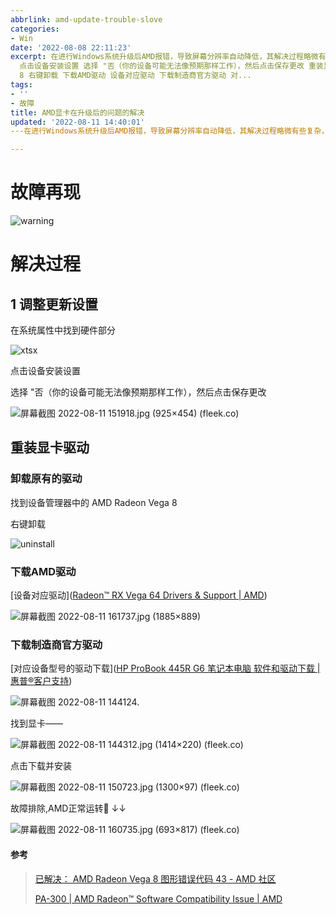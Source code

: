 ```yaml
---
abbrlink: amd-update-trouble-slove
categories:
- Win
date: '2022-08-08 22:11:23'
excerpt: 在进行Windows系统升级后AMD报错，导致屏幕分辨率自动降低，其解决过程略微有些复杂，特此记录一下。 故障再现 解决过程 1 调整更新设置 在系统属性中找到硬件部分
  点击设备安装设置 选择 "否（你的设备可能无法像预期那样工作），然后点击保存更改 重装显卡驱动 卸载原有的驱动 找到设备管理器中的 AMD Radeon Vega
  8 右键卸载 下载AMD驱动 设备对应驱动 下载制造商官方驱动 对...
tags:
- ''
- 故障
title: AMD显卡在升级后的问题的解决
updated: '2022-08-11 14:40:01'
---在进行Windows系统升级后AMD报错，导致屏幕分辨率自动降低，其解决过程略微有些复杂，特此记录一下。

---
```


# 故障再现

![warning](https://storageapi.fleek.co/f116623f-180d-40e3-b9f8-9d276a61754b-bucket/warning.jpg)

# 解决过程

## 1 调整更新设置

在系统属性中找到硬件部分

![xtsx](https://storageapi.fleek.co/f116623f-180d-40e3-b9f8-9d276a61754b-bucket/%E5%B1%8F%E5%B9%95%E6%88%AA%E5%9B%BE%202022-08-11%20150330.jpg)

点击设备安装设置

选择 "否（你的设备可能无法像预期那样工作），然后点击保存更改

![屏幕截图 2022-08-11 151918.jpg (925×454) (fleek.co)](https://storageapi.fleek.co/f116623f-180d-40e3-b9f8-9d276a61754b-bucket/%E5%B1%8F%E5%B9%95%E6%88%AA%E5%9B%BE%202022-08-11%20151918.jpg)

## 重装显卡驱动

### 卸载原有的驱动

找到设备管理器中的 AMD Radeon Vega 8

右键卸载

![uninstall](https://storageapi.fleek.co/f116623f-180d-40e3-b9f8-9d276a61754b-bucket/%E5%B1%8F%E5%B9%95%E6%88%AA%E5%9B%BE%202022-08-08%20173630.jpg)

### 下载AMD驱动

[设备对应驱动]([Radeon™ RX Vega 64 Drivers & Support | AMD](https://www.amd.com/zh-hans/support/graphics/radeon-rx-vega-series/radeon-rx-vega-series/radeon-rx-vega-64))

![屏幕截图 2022-08-11 161737.jpg (1885×889)](https://storageapi.fleek.co/f116623f-180d-40e3-b9f8-9d276a61754b-bucket/%E5%B1%8F%E5%B9%95%E6%88%AA%E5%9B%BE%202022-08-11%20161737.jpg)

### 下载制造商官方驱动

[对应设备型号的驱动下载]([HP ProBook 445R G6 笔记本电脑 软件和驱动下载 | 惠普®客户支持](https://support.hp.com/cn-zh/drivers/selfservice/hp-probook-445r-g6-notebook-pc/26575216/model/26575218?sku=6XP84PC&serialnumber=5CD9383TQP&ssfFlag=true))

![屏幕截图 2022-08-11 144124.](https://storageapi.fleek.co/f116623f-180d-40e3-b9f8-9d276a61754b-bucket/%E5%B1%8F%E5%B9%95%E6%88%AA%E5%9B%BE%202022-08-11%20144124.jpg)

找到显卡——

![屏幕截图 2022-08-11 144312.jpg (1414×220) (fleek.co)](https://storageapi.fleek.co/f116623f-180d-40e3-b9f8-9d276a61754b-bucket/%E5%B1%8F%E5%B9%95%E6%88%AA%E5%9B%BE%202022-08-11%20144312.jpg)

点击下载并安装

![屏幕截图 2022-08-11 150723.jpg (1300×97) (fleek.co)](https://storageapi.fleek.co/f116623f-180d-40e3-b9f8-9d276a61754b-bucket/%E5%B1%8F%E5%B9%95%E6%88%AA%E5%9B%BE%202022-08-11%20150723.jpg)

故障排除,AMD正常运转🙂 ↓↓

![屏幕截图 2022-08-11 160735.jpg (693×817) (fleek.co)](https://storageapi.fleek.co/f116623f-180d-40e3-b9f8-9d276a61754b-bucket/%E5%B1%8F%E5%B9%95%E6%88%AA%E5%9B%BE%202022-08-11%20160735.jpg)

#### 参考

> [已解决： AMD Radeon Vega 8 图形错误代码 43 - AMD 社区](https://community.amd.com/t5/drivers-software/amd-radeon-vega-8-graphics-error-code-43/td-p/515090)
>
> [PA-300 | AMD Radeon™ Software Compatibility Issue | AMD](https://www.amd.com/en/support/kb/faq/pa-300)
